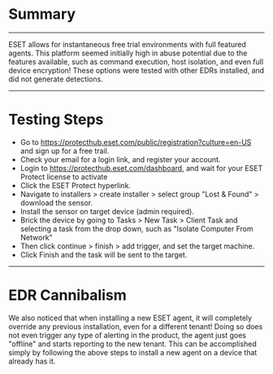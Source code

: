 # Summary

-----

ESET allows for instantaneous free trial environments with full featured agents. This platform seemed initially high in abuse potential due to the features available, such as command execution, host isolation, and even full device encryption! These options were tested with other EDRs installed, and did not generate detections.

-----

# Testing Steps

- Go to https://protecthub.eset.com/public/registration?culture=en-US and sign up for a free trail.
- Check your email for a login link, and register your account.
- Login to https://protecthub.eset.com/dashboard, and wait for your ESET Protect license to activate
- Click the ESET Protect hyperlink.
- Navigate to installers > create installer > select group "Lost & Found" > download the sensor.
- Install the sensor on target device (admin required).
- Brick the device by going to Tasks > New Task > Client Task and selecting a task from the drop down, such as "Isolate Computer From Network"
- Then click continue > finish > add trigger, and set the target machine.
- Click Finish and the task will be sent to the target.

-----

# EDR Cannibalism

We also noticed that when installing a new ESET agent, it will completely override any previous installation, even for a different tenant! Doing so does not even trigger any type of alerting in the product, the agent just goes "offline" and starts reporting to the new tenant. This can be accomplished simply by following the above steps to install a new agent on a device that already has it.
